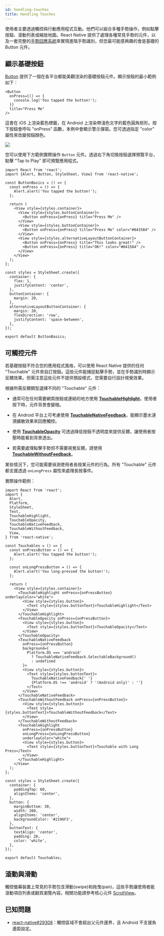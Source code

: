 ```yaml
---
id: handling-touches
title: Handling Touches
---
```


使用者主要透過觸控與行動應用程式互動。他們可以組合多種手勢操作，例如點擊按鈕、滾動列表或縮放地圖。React Native 提供了處理各種常見手勢的元件，以及一套完整的[手勢回應系統](gesture-responder-system.md)來實現進階手勢識別，但您最可能感興趣的會是基礎的 Button 元件。

## 顯示基礎按鈕

[Button](button.md) 提供了一個在各平台都能美觀渲染的基礎按鈕元件。顯示按鈕的最小範例如下：

```tsx
<Button
  onPress={() => {
    console.log('You tapped the button!');
  }}
  title="Press Me"
/>
```

這會在 iOS 上渲染藍色標籤，在 Android 上渲染帶淺色文字的藍色圓角矩形。按下按鈕會呼叫 "onPress" 函數，本例中會顯示警示彈窗。您可透過指定 "color" 屬性來改變按鈕顏色。

![](/docs/assets/Button.png)

您可以使用下方範例實際操作 `Button` 元件。透過右下角切換按鈕選擇預覽平台，點擊 "Tap to Play" 即可預覽應用程式。

```SnackPlayer name=Button%20Basics
import React from 'react';
import {Alert, Button, StyleSheet, View} from 'react-native';

const ButtonBasics = () => {
  const onPress = () => {
    Alert.alert('You tapped the button!');
  };

  return (
    <View style={styles.container}>
      <View style={styles.buttonContainer}>
        <Button onPress={onPress} title="Press Me" />
      </View>
      <View style={styles.buttonContainer}>
        <Button onPress={onPress} title="Press Me" color="#841584" />
      </View>
      <View style={styles.alternativeLayoutButtonContainer}>
        <Button onPress={onPress} title="This looks great!" />
        <Button onPress={onPress} title="OK!" color="#841584" />
      </View>
    </View>
  );
};

const styles = StyleSheet.create({
  container: {
    flex: 1,
    justifyContent: 'center',
  },
  buttonContainer: {
    margin: 20,
  },
  alternativeLayoutButtonContainer: {
    margin: 20,
    flexDirection: 'row',
    justifyContent: 'space-between',
  },
});

export default ButtonBasics;
```

## 可觸控元件

若基礎按鈕不符合您的應用程式風格，可以使用 React Native 提供的任何 "Touchable" 元件來自訂按鈕。這些元件能捕捉點擊手勢，並在手勢識別時顯示反饋效果。但需注意這些元件不提供預設樣式，您需要自行設計視覺效果。

根據所需反饋類型選擇不同的 "Touchable" 元件：

- 通常可在任何需要網頁按鈕或連結的地方使用 [**TouchableHighlight**](touchablehighlight.md)。使用者按下時，元件背景會變暗。

- 在 Android 平台上可考慮使用 [**TouchableNativeFeedback**](touchablenativefeedback.md)，能顯示墨水漣漪擴散效果來回應觸控。

- 使用 [**TouchableOpacity**](touchableopacity.md) 可透過降低按鈕不透明度來提供反饋，讓使用者按壓時能看到背景透出。

- 若需要處理點擊手勢但不需要視覺反饋，請使用 [**TouchableWithoutFeedback**](touchablewithoutfeedback.md)。

某些情況下，您可能需要偵測使用者長按某元件的行為。所有 "Touchable" 元件都支援透過 `onLongPress` 屬性來處理長按事件。

實際操作範例：

```SnackPlayer name=Touchables
import React from 'react';
import {
  Alert,
  Platform,
  StyleSheet,
  Text,
  TouchableHighlight,
  TouchableOpacity,
  TouchableNativeFeedback,
  TouchableWithoutFeedback,
  View,
} from 'react-native';

const Touchables = () => {
  const onPressButton = () => {
    Alert.alert('You tapped the button!');
  };

  const onLongPressButton = () => {
    Alert.alert('You long-pressed the button!');
  };

  return (
    <View style={styles.container}>
      <TouchableHighlight onPress={onPressButton} underlayColor="white">
        <View style={styles.button}>
          <Text style={styles.buttonText}>TouchableHighlight</Text>
        </View>
      </TouchableHighlight>
      <TouchableOpacity onPress={onPressButton}>
        <View style={styles.button}>
          <Text style={styles.buttonText}>TouchableOpacity</Text>
        </View>
      </TouchableOpacity>
      <TouchableNativeFeedback
        onPress={onPressButton}
        background={
          Platform.OS === 'android'
            ? TouchableNativeFeedback.SelectableBackground()
            : undefined
        }>
        <View style={styles.button}>
          <Text style={styles.buttonText}>
            TouchableNativeFeedback{' '}
            {Platform.OS !== 'android' ? '(Android only)' : ''}
          </Text>
        </View>
      </TouchableNativeFeedback>
      <TouchableWithoutFeedback onPress={onPressButton}>
        <View style={styles.button}>
          <Text style={styles.buttonText}>TouchableWithoutFeedback</Text>
        </View>
      </TouchableWithoutFeedback>
      <TouchableHighlight
        onPress={onPressButton}
        onLongPress={onLongPressButton}
        underlayColor="white">
        <View style={styles.button}>
          <Text style={styles.buttonText}>Touchable with Long Press</Text>
        </View>
      </TouchableHighlight>
    </View>
  );
};

const styles = StyleSheet.create({
  container: {
    paddingTop: 60,
    alignItems: 'center',
  },
  button: {
    marginBottom: 30,
    width: 260,
    alignItems: 'center',
    backgroundColor: '#2196F3',
  },
  buttonText: {
    textAlign: 'center',
    padding: 20,
    color: 'white',
  },
});

export default Touchables;
```

## 滾動與滑動

觸控螢幕裝置上常見的手勢包含滑動(swipe)和拖曳(pan)，這些手勢讓使用者能滾動項目列表或翻頁瀏覽內容。相關功能請參考核心元件 [ScrollView](scrollview.md)。

## 已知問題

- [react-native#29308](https://github.com/facebook/react-native/issues/29308#issuecomment-792864162)：觸控區域不會超出父元件邊界，且 Android 不支援負邊距設定。